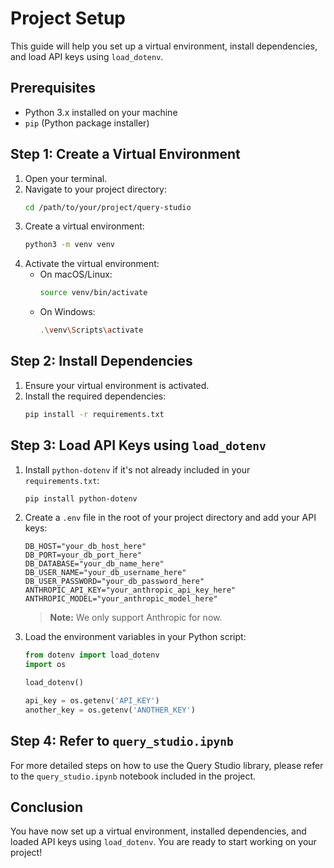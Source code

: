 # Project Setup

This guide will help you set up a virtual environment, install dependencies, and load API keys using `load_dotenv`.

## Prerequisites

- Python 3.x installed on your machine
- `pip` (Python package installer)

## Step 1: Create a Virtual Environment

1. Open your terminal.
2. Navigate to your project directory:
    ```sh
    cd /path/to/your/project/query-studio
    ```
3. Create a virtual environment:
    ```sh
    python3 -m venv venv
    ```
4. Activate the virtual environment:
    - On macOS/Linux:
        ```sh
        source venv/bin/activate
        ```
    - On Windows:
        ```sh
        .\venv\Scripts\activate
        ```

## Step 2: Install Dependencies

1. Ensure your virtual environment is activated.
2. Install the required dependencies:
    ```sh
    pip install -r requirements.txt
    ```

## Step 3: Load API Keys using `load_dotenv`

1. Install `python-dotenv` if it's not already included in your `requirements.txt`:
    ```sh
    pip install python-dotenv
    ```
2. Create a `.env` file in the root of your project directory and add your API keys:
    ```env
    DB_HOST="your_db_host_here"
    DB_PORT=your_db_port_here"
    DB_DATABASE="your_db_name_here"
    DB_USER_NAME="your_db_username_here"
    DB_USER_PASSWORD="your_db_password_here"
    ANTHROPIC_API_KEY="your_anthropic_api_key_here"
    ANTHROPIC_MODEL="your_anthropic_model_here"
    ```

    > **Note:** We only support Anthropic for now.

3. Load the environment variables in your Python script:
    ```python
    from dotenv import load_dotenv
    import os

    load_dotenv()

    api_key = os.getenv('API_KEY')
    another_key = os.getenv('ANOTHER_KEY')
    ```

## Step 4: Refer to `query_studio.ipynb`

For more detailed steps on how to use the Query Studio library, please refer to the `query_studio.ipynb` notebook included in the project.

## Conclusion

You have now set up a virtual environment, installed dependencies, and loaded API keys using `load_dotenv`. You are ready to start working on your project!
